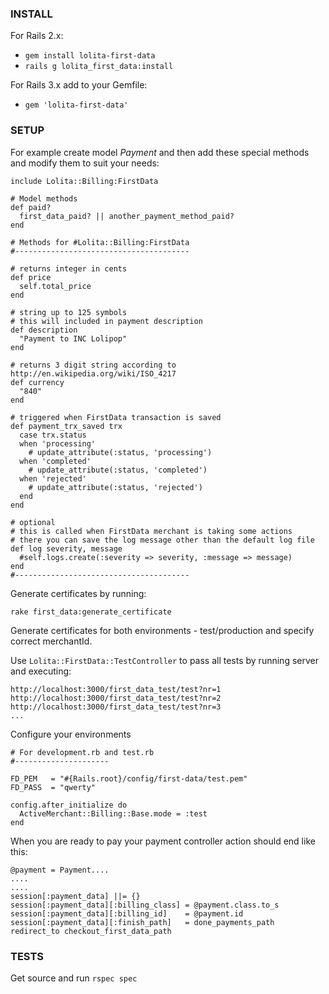 ### INSTALL

For Rails 2.x:

- `gem install lolita-first-data`
- `rails g lolita_first_data:install`

For Rails 3.x add to your Gemfile:

- `gem 'lolita-first-data'`

### SETUP

For example create model *Payment* and then add these special methods and modify them to suit your needs:
    
    include Lolita::Billing:FirstData
    
    # Model methods
    def paid?
      first_data_paid? || another_payment_method_paid?
    end

    # Methods for #Lolita::Billing:FirstData
    #---------------------------------------

    # returns integer in cents
    def price
      self.total_price
    end

    # string up to 125 symbols
    # this will included in payment description
    def description
      "Payment to INC Lolipop"
    end

    # returns 3 digit string according to http://en.wikipedia.org/wiki/ISO_4217
    def currency
      "840"
    end
    
    # triggered when FirstData transaction is saved
    def payment_trx_saved trx
      case trx.status
      when 'processing'
        # update_attribute(:status, 'processing')
      when 'completed'
        # update_attribute(:status, 'completed')
      when 'rejected'
        # update_attribute(:status, 'rejected')
      end
    end
    
    # optional
    # this is called when FirstData merchant is taking some actions
    # there you can save the log message other than the default log file
    def log severity, message
      #self.logs.create(:severity => severity, :message => message)
    end
    #---------------------------------------

Generate certificates by running:

    rake first_data:generate_certificate

Generate certificates for both environments - test/production and specify correct merchantId.

Use `Lolita::FirstData::TestController` to pass all tests by running server and executing:

    http://localhost:3000/first_data_test/test?nr=1
    http://localhost:3000/first_data_test/test?nr=2
    http://localhost:3000/first_data_test/test?nr=3
    ...

Configure your environments

    # For development.rb and test.rb
    #---------------------

    FD_PEM   = "#{Rails.root}/config/first-data/test.pem"
    FD_PASS  = "qwerty"

    config.after_initialize do
      ActiveMerchant::Billing::Base.mode = :test
    end

When you are ready to pay your payment controller action should end like this:

    @payment = Payment....
    ....
    ....
    session[:payment_data] ||= {}
    session[:payment_data][:billing_class] = @payment.class.to_s
    session[:payment_data][:billing_id]    = @payment.id
    session[:payment_data][:finish_path]   = done_payments_path
    redirect_to checkout_first_data_path

### TESTS

Get source and run `rspec spec`
